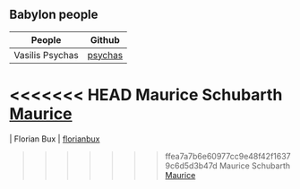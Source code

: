 ## Babylon people

| People        | Github        |
| ------------- |:-------------:| 
| Vasilis Psychas | [psychas](https://github.com/psychas/)
<<<<<<< HEAD
  Maurice Schubarth [Maurice](https://github.com/moequan)
=======
| Florian Bux | [florianbux](https://github.com/florianbux/)
>>>>>>> ffea7a7b6e60977cc9e48f42f16379c6d5d3b47d
Maurice Schubarth [Maurice](https://github.com/moequan)
